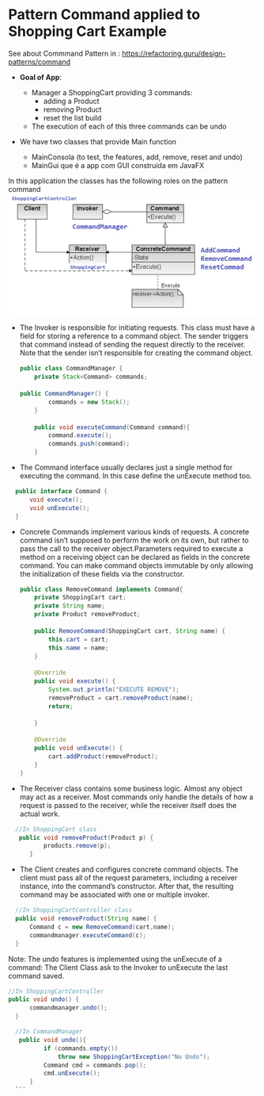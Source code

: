 # Pattern Command applied to Shopping Cart Example

See about Commmand Pattern in : https://refactoring.guru/design-patterns/command


- **Goal of App**:
    * Manager a ShoppingCart providing 3 commands:
        * adding a Product
        * removing Product 
        * reset the list build
    * The execution of each of this three commands can be undo 
    
    
- We have two classes that provide Main function
    - MainConsola (to test, the features, add, remove, reset and undo)
    - MainGui que é a app com GUI construida em JavaFX
 
 In this application the classes has the following roles on the pattern command ![](images/pattern.JPG)
  
  
  
  - The Invoker is responsible for initiating requests. This class must have a field for storing a reference to a command object. The sender triggers that command instead of sending the request directly to the receiver. Note that the sender isn’t responsible for creating the command object.
    ```java
    public class CommandManager {
        private Stack<Command> commands;
 
    public CommandManager() {
            commands = new Stack();
        }
    
        public void executeCommand(Command command){
            command.execute();
            commands.push(command);
        }
    ```
 
  - The Command interface usually declares just a single method for executing the command. In this case define the unExecute method too. 
  ```java
    public interface Command {
        void execute();
        void unExecute();
    }
  ```
  
  - Concrete Commands implement various kinds of requests. A concrete command isn’t supposed to perform the work on its own, but rather to pass the call to the receiver object.Parameters required to execute a method on a receiving object can be declared as fields in the concrete command. You can make command objects immutable by only allowing the initialization of these fields via the constructor.
    
    ```java
    public class RemoveCommand implements Command{
        private ShoppingCart cart;
        private String name;
        private Product removeProduct;
    
        public RemoveCommand(ShoppingCart cart, String name) {
            this.cart = cart;
            this.name = name;
        }
    
        @Override
        public void execute() {
            System.out.println("EXECUTE REMOVE");
            removeProduct = cart.removeProduct(name);
            return;
    
        }
    
        @Override
        public void unExecute() {
            cart.addProduct(removeProduct);
        }
    }
    ```
  - The Receiver class contains some business logic. Almost any object may act as a receiver. Most commands only handle the details of how a request is passed to the receiver, while the receiver itself does the actual work.
  ```java
    //In ShoppingCart class
     public void removeProduct(Product p) {
            products.remove(p);
        }
  ```
  - The Client creates and configures concrete command objects. The client must pass all of the request parameters, including a receiver instance, into the command’s constructor. After that, the resulting command may be associated with one or multiple invoker.
  ```java
    //In ShoppingCartController class
    public void removeProduct(String name) {
        Command c = new RemoveCommand(cart,name); 
        commandmanager.executeCommand(c);
    }
  ``` 
  Note: The undo features is implemented using the unExecute of a command: The Client Class ask to the Invoker to unExecute the last command saved.
  ```java
//In ShoppingCartController
  public void undo() {
        commandmanager.undo();        
    }
  ``` 
    
  ```java
    //In CommandManager
     public void undo(){
            if (commands.empty())
                throw new ShoppingCartException("No Undo");
            Command cmd = commands.pop();
            cmd.unExecute();
        }
    ```
  
